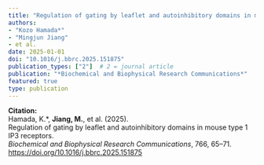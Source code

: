 ```yaml
---
title: "Regulation of gating by leaflet and autoinhibitory domains in mouse type 1 IP3 receptors"
authors:
- "Kozo Hamada*"
- "Mingjun Jiang"
- et al.
date: 2025-01-01
doi: "10.1016/j.bbrc.2025.151875"
publication_types: ["2"]  # 2 = journal article
publication: "*Biochemical and Biophysical Research Communications*"
featured: true
type: publication
---
```


**Citation:**  
Hamada, K.*, **Jiang, M.**, et al. (2025).  
Regulation of gating by leaflet and autoinhibitory domains in mouse type 1 IP3 receptors.  
*Biochemical and Biophysical Research Communications*, 766, 65–71. https://doi.org/10.1016/j.bbrc.2025.151875
